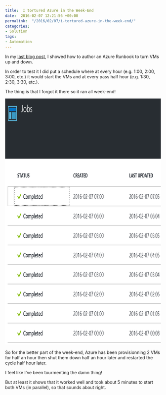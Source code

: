 ```yaml
---
title:  I tortured Azure in the Week-End
date:  2016-02-07 12:21:56 +00:00
permalink:  "/2016/02/07/i-tortured-azure-in-the-week-end/"
categories:
- Solution
tags:
- Automation
---
```

<p>In my <a href="https://vincentlauzon.com/2016/02/05/shutting-down-vms-on-schedule-in-azure/">last blog post</a>, I showed how to author an Azure Runbook to turn VMs up and down.</p> <p>In order to test it I did put a schedule where at every hour (e.g. 1:00, 2:00, 3:00, etc.) it would start the VMs and at every pass half hour (e.g. 1:30, 2:30, 3:30, etc.).</p> <p>The thing is that I forgot it there so it ran all week-end!</p> <p><a href="assets/2016/2/i-tortured-azure-in-the-week-end/image4.png"><img title="image" style="border-top:0;border-right:0;background-image:none;border-bottom:0;padding-top:0;padding-left:0;border-left:0;display:inline;padding-right:0;" border="0" alt="image" src="assets/2016/2/i-tortured-azure-in-the-week-end/image_thumb4.png" width="836" height="794" /></a></p> <p>So for the better part of the week-end, Azure has been provisionning 2 VMs for half an hour then shut them down half an hour later and restarted the cycle half hour later.</p> <p>I feel like I’ve been tourmenting the damn thing!</p> <p>But at least it shows that it worked well and took about 5 minutes to start both VMs (in parallel), so that sounds about right.</p>
